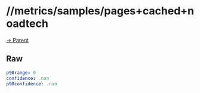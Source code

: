 
# //metrics/samples/pages+cached+noadtech

[→ Parent](../..)


## Raw


```yaml
p90range: 0
confidence: .nan
p90confidence: .nan

```

